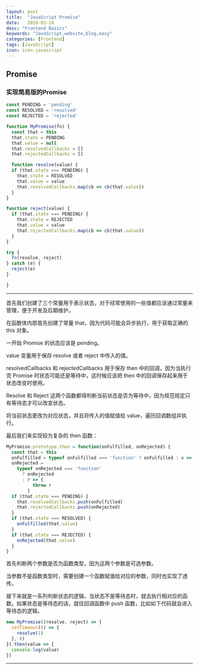 ```yaml
---
layout: post
title:  "JavaScript Promise"
date:   2019-03-24
desc: "Frontend Basics"
keywords: "JavaScript,website,blog,easy"
categories: [Frontend]
tags: [JavaScript]
icon: icon-javascript
---
```

## Promise

### **实现简易版的Promise**

```js
const PENDING = 'pending'
const RESOLVED = 'resolved'
const REJECTED = 'rejected'

function MyPromise(fn) {
  const that = this
  that.state = PENDING
  that.value = null
  that.resolvedCallbacks = []
  that.rejectedCallbacks = []

  function resolve(value) {
  if (that.state === PENDING) {
    that.state = RESOLVED
    that.value = value
    that.resolvedCallbacks.map(cb => cb(that.value))
  }
}

function reject(value) {
  if (that.state === PENDING) {
    that.state = REJECTED
    that.value = value
    that.rejectedCallbacks.map(cb => cb(that.value))
  }
}

try {
  fn(resolve, reject)
} catch (e) {
  reject(e)
}

}
```

***

首先我们创建了三个常量用于表示状态，对于经常使用的一些值都应该通过常量来管理，便于开发及后期维护。

在函数体内部首先创建了常量 that，因为代码可能会异步执行，用于获取正确的 this 对象。

一开始 Promise 的状态应该是 pending。

value 变量用于保存 resolve 或者 reject 中传入的值。

resolvedCallbacks 和 rejectedCallbacks 用于保存 then 中的回调，因为当执行完 Promise 时状态可能还是等待中，这时候应该把 then 中的回调保存起来用于状态改变时使用。

Resolve 和 Reject 这两个函数都得判断当前状态是否为等待中，因为规范规定只有等待态才可以改变状态。

将当前状态更改为对应状态，并且将传入的值赋值给 value，遍历回调数组并执行。

最后我们来实现较为复杂的 then 函数：

```js
MyPromise.prototype.then = function(onFulfilled, onRejected) {
  const that = this
  onFulfilled = typeof onFulfilled === 'function' ? onFulfilled : v => v
  onRejected =
    typeof onRejected === 'function'
      ? onRejected
      : r => {
          throw r
        }
  if (that.state === PENDING) {
    that.resolvedCallbacks.push(onFulfilled)
    that.rejectedCallbacks.push(onRejected)
  }
  if (that.state === RESOLVED) {
    onFulfilled(that.value)
  }
  if (that.state === REJECTED) {
    onRejected(that.value)
  }
}
```

首先判断两个参数是否为函数类型，因为这两个参数是可选参数。

当参数不是函数类型时，需要创建一个函数赋值给对应的参数，同时也实现了透传。

接下来就是一系列判断状态的逻辑，当状态不是等待态时，就去执行相对应的函数。如果状态是等待态的话，就往回调函数中 push 函数，比如如下代码就会进入等待态的逻辑。

```js
new MyPromise((resolve, reject) => {
  setTimeout(() => {
    resolve(1)
  }, 0)
}).then(value => {
  console.log(value)
})
```

***
